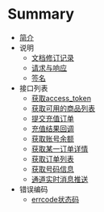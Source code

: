 # Summary

* [简介](README.md)
* 说明
    * [文档修订记录](app/explain/revision-history.md)
    * [请求与响应](app/explain/request-response.md)
    * [签名](app/explain/signature.md)
* 接口列表
    * [获取access_token](app/interface/access-token.md)
    * [获取可用的商品列表](app/interface/product-lists.md)
    * [提交充值订单](app/interface/recharge.md)
    * [充值结果回调](app/interface/recharge-notify.md)
    * [获取账号余额](app/interface/balance.md)
    * [获取某一订单详情](app/interface/order-detail.md)
    * [获取订单列表](app/interface/order-lists.md)
    * [获取号码信息](app/interface/phone-data.md)
    * [通道实时消息推送](app/interface/channel-notify.md)
* 错误编码
    * [errcode状态码](app/error/errorcode.md)
